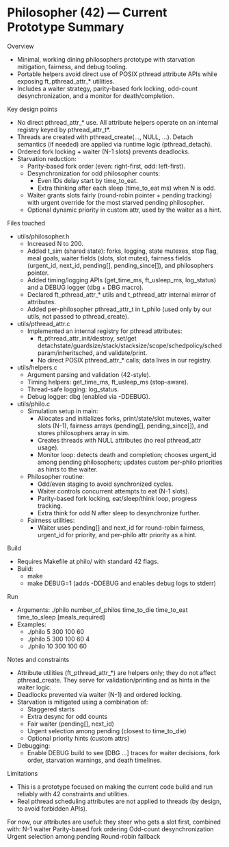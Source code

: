 # Philosopher (42) — Current Prototype Summary

Overview
- Minimal, working dining philosophers prototype with starvation mitigation, fairness, and debug tooling.
- Portable helpers avoid direct use of POSIX pthread attribute APIs while exposing ft_pthread_attr_* utilities.
- Includes a waiter strategy, parity-based fork locking, odd-count desynchronization, and a monitor for death/completion.

Key design points
- No direct pthread_attr_* use. All attribute helpers operate on an internal registry keyed by pthread_attr_t*.
- Threads are created with pthread_create(..., NULL, ...). Detach semantics (if needed) are applied via runtime logic (pthread_detach).
- Ordered fork locking + waiter (N-1 slots) prevents deadlocks.
- Starvation reduction:
  - Parity-based fork order (even: right-first, odd: left-first).
  - Desynchronization for odd philosopher counts:
    - Even IDs delay start by time_to_eat.
    - Extra thinking after each sleep (time_to_eat ms) when N is odd.
  - Waiter grants slots fairly (round-robin pointer + pending tracking) with urgent override for the most starved pending philosopher.
  - Optional dynamic priority in custom attr, used by the waiter as a hint.

Files touched
- utils/philosopher.h
  - Increased N to 200.
  - Added t_sim (shared state): forks, logging, state mutexes, stop flag, meal goals, waiter fields (slots, slot mutex), fairness fields (urgent_id, next_id, pending[], pending_since[]), and philosophers pointer.
  - Added timing/logging APIs (get_time_ms, ft_usleep_ms, log_status) and a DEBUG logger (dbg + DBG macro).
  - Declared ft_pthread_attr_* utils and t_pthread_attr internal mirror of attributes.
  - Added per-philosopher pthread_attr_t in t_philo (used only by our utils, not passed to pthread_create).
- utils/pthread_attr.c
  - Implemented an internal registry for pthread attributes:
    - ft_pthread_attr_init/destroy, set/get detachstate/guardsize/stack/stacksize/scope/schedpolicy/schedparam/inheritsched, and validate/print.
    - No direct POSIX pthread_attr_* calls; data lives in our registry.
- utils/helpers.c
  - Argument parsing and validation (42-style).
  - Timing helpers: get_time_ms, ft_usleep_ms (stop-aware).
  - Thread-safe logging: log_status.
  - Debug logger: dbg (enabled via -DDEBUG).
- utils/philo.c
  - Simulation setup in main:
    - Allocates and initializes forks, print/state/slot mutexes, waiter slots (N-1), fairness arrays (pending[], pending_since[]), and stores philosophers array in sim.
    - Creates threads with NULL attributes (no real pthread_attr usage).
    - Monitor loop: detects death and completion; chooses urgent_id among pending philosophers; updates custom per-philo priorities as hints to the waiter.
  - Philosopher routine:
    - Odd/even staging to avoid synchronized cycles.
    - Waiter controls concurrent attempts to eat (N-1 slots).
    - Parity-based fork locking, eat/sleep/think loop, progress tracking.
    - Extra think for odd N after sleep to desynchronize further.
  - Fairness utilities:
    - Waiter uses pending[] and next_id for round-robin fairness, urgent_id for priority, and per-philo attr priority as a hint.

Build
- Requires Makefile at philo/ with standard 42 flags.
- Build:
  - make
  - make DEBUG=1 (adds -DDEBUG and enables debug logs to stderr)

Run
- Arguments: ./philo number_of_philos time_to_die time_to_eat time_to_sleep [meals_required]
- Examples:
  - ./philo 5 300 100 60
  - ./philo 5 300 100 60 4
  - ./philo 10 300 100 60

Notes and constraints
- Attribute utilities (ft_pthread_attr_*) are helpers only; they do not affect pthread_create. They serve for validation/printing and as hints in the waiter logic.
- Deadlocks prevented via waiter (N-1) and ordered locking.
- Starvation is mitigated using a combination of:
  - Staggered starts
  - Extra desync for odd counts
  - Fair waiter (pending[], next_id)
  - Urgent selection among pending (closest to time_to_die)
  - Optional priority hints (custom attrs)
- Debugging:
  - Enable DEBUG build to see [DBG ...] traces for waiter decisions, fork order, starvation warnings, and death timelines.

Limitations
- This is a prototype focused on making the current code build and run reliably with 42 constraints and utilities.
- Real pthread scheduling attributes are not applied to threads (by design, to avoid forbidden APIs).

For now, our attributes are useful: they steer who gets a slot first, combined with:
N-1 waiter
Parity-based fork ordering
Odd-count desynchronization
Urgent selection among pending
Round-robin fallback
